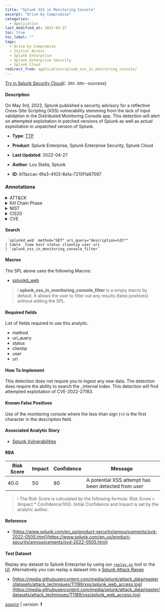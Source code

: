 ```yaml
---
title: "Splunk XSS in Monitoring Console"
excerpt: "Drive-by Compromise"
categories:
  - Application
last_modified_at: 2022-04-27
toc: true
toc_label: ""
tags:
  - Drive-by Compromise
  - Initial Access
  - Splunk Enterprise
  - Splunk Enterprise Security
  - Splunk Cloud
redirect_from: application/splunk_xss_in_monitoring_console/
---
```




[Try in Splunk Security Cloud](https://www.splunk.com/en_us/cyber-security.html){: .btn .btn--success}

#### Description

On May 3rd, 2022, Splunk published a security advisory for a reflective Cross-Site Scripting (XSS) vulnerability stemming from the lack of input validation in the Distributed Monitoring Console app. This detection will alert on attempted exploitation in patched versions of Splunk as well as actual exploitation in unpatched version of Splunk.

- **Type**: [TTP](https://github.com/splunk/security_content/wiki/Detection-Analytic-Types)
- **Product**: Splunk Enterprise, Splunk Enterprise Security, Splunk Cloud

- **Last Updated**: 2022-04-27
- **Author**: Lou Stella, Splunk
- **ID**: b11accac-6fa3-4103-8a1a-7210f1a67087

### Annotations
<details>
  <summary>ATT&CK</summary>

<div markdown="1">

#### [ATT&CK](https://attack.mitre.org/)

| ID          | Technique   | Tactic         |
| ----------- | ----------- |--------------- |
| [T1189](https://attack.mitre.org/techniques/T1189/) | Drive-by Compromise | Initial Access |

</div>
</details>


<details>
  <summary>Kill Chain Phase</summary>

<div markdown="1">

* Exploitation


</div>
</details>


<details>
  <summary>NIST</summary>

<div markdown="1">

* DE.CM



</div>
</details>

<details>
  <summary>CIS20</summary>

<div markdown="1">

* CIS 3
* CIS 5
* CIS 16



</div>
</details>

<details>
  <summary>CVE</summary>

<div markdown="1">


</div>
</details>


#### Search

```
 `splunkd_web` method="GET" uri_query="description=%3C*" 
| table _time host status clientip user uri 
| `splunk_xss_in_monitoring_console_filter`
```

#### Macros
The SPL above uses the following Macros:
* [splunkd_web](https://github.com/splunk/security_content/blob/develop/macros/splunkd_web.yml)

> :information_source:
> **splunk_xss_in_monitoring_console_filter** is a empty macro by default. It allows the user to filter out any results (false positives) without editing the SPL.



#### Required fields
List of fields required to use this analytic.
* method
* uri_query
* status
* clientip
* user
* uri



#### How To Implement
This detection does not require you to ingest any new data. The detection does require the ability to search the _internal index. This detection will find attempted exploitation of CVE-2022-27183.
#### Known False Positives
Use of the monitoring console where the less-than sign (&lt;) is the first character in the description field.

#### Associated Analytic Story
* [Splunk Vulnerabilities](/stories/splunk_vulnerabilities)




#### RBA

| Risk Score  | Impact      | Confidence   | Message      |
| ----------- | ----------- |--------------|--------------|
| 40.0 | 50 | 80 | A potential XSS attempt has been detected from $user$ |


> :information_source:
> The Risk Score is calculated by the following formula: Risk Score = (Impact * Confidence/100). Initial Confidence and Impact is set by the analytic author.


#### Reference

* [https://www.splunk.com/en_us/product-security/announcements/svd-2022-0505.html](https://www.splunk.com/en_us/product-security/announcements/svd-2022-0505.html)



#### Test Dataset
Replay any dataset to Splunk Enterprise by using our [`replay.py`](https://github.com/splunk/attack_data#using-replaypy) tool or the [UI](https://github.com/splunk/attack_data#using-ui).
Alternatively you can replay a dataset into a [Splunk Attack Range](https://github.com/splunk/attack_range#replay-dumps-into-attack-range-splunk-server)

* [https://media.githubusercontent.com/media/splunk/attack_data/master/datasets/attack_techniques/T1189/xss/splunk_web_access.log](https://media.githubusercontent.com/media/splunk/attack_data/master/datasets/attack_techniques/T1189/xss/splunk_web_access.log)



[*source*](https://github.com/splunk/security_content/tree/develop/detections/application/splunk_xss_in_monitoring_console.yml) \| *version*: **1**